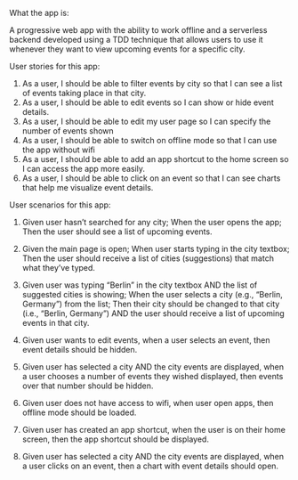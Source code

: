 What the app is: 

A progressive web app with the ability to work offline and a serverless backend
developed using a TDD technique that allows users to use it whenever they want to view upcoming events
for a specific city. 

User stories for this app: 
1) As a user, I should be able to filter events by city so that I can see a list of events taking place in that city.
2) As a user, I should be able to edit events so I can show or hide event details.
3) As a user, I should be able to edit my user page so I can specify the number of events shown
4) As a user, I should be able to switch on offline mode so that I can use the app without wifi
5) As a user, I should be able to add an app shortcut to the home screen so I can access the app more easily.
6) As a user, I should be able to click on an event so that I can see charts that help me visualize event details. 

User scenarios for this app: 
1) Given user hasn’t searched for any city;
When the user opens the app;
Then the user should see a list of upcoming events.

2) Given the main page is open;
When user starts typing in the city textbox;
Then the user should receive a list of cities (suggestions) that match what they’ve typed.

3) Given user was typing “Berlin” in the city textbox AND the list of suggested cities is showing;
When the user selects a city (e.g., “Berlin, Germany”) from the list;
Then their city should be changed to that city (i.e., “Berlin, Germany”) AND the user should receive a list of upcoming events in that city.

4) Given user wants to edit events, when a user selects an event, then event details should be hidden.

5) Given user has selected a city AND the city events are displayed, when a user chooses a number of events they wished displayed, then events over that number should be hidden.
6) Given user does not have access to wifi, when user open apps, then offline mode should be loaded.
7) Given user has created an app shortcut, when the user is on their home screen, then the app shortcut should be displayed.
8) Given user has selected a city AND the city events are displayed, when a user clicks on an event, then a chart with event details should open. 
